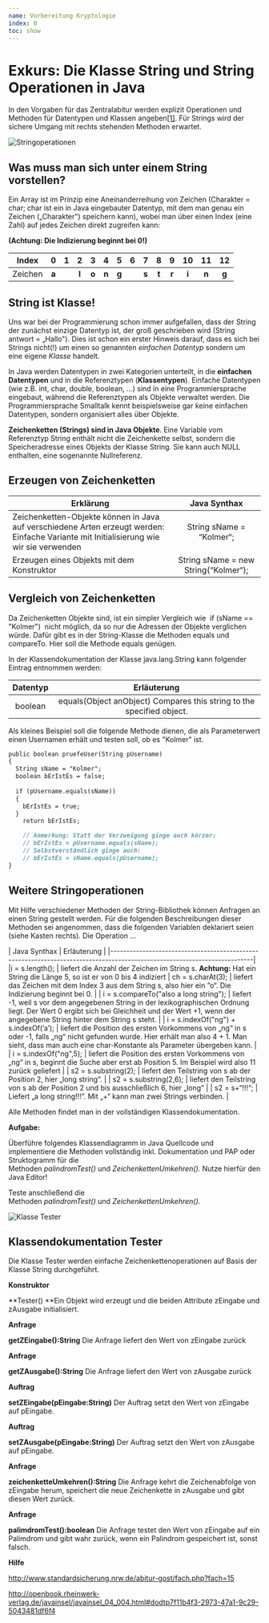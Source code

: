 ```yaml
---
name: Vorbereitung Kryptologie
index: 0
toc: show
---
```


# Exkurs: Die Klasse String und String Operationen in Java

In den Vorgaben für das Zentralabitur werden explizit Operationen und
Methoden für Datentypen und Klassen
angeben[\[1\]](https://www.standardsicherung.schulministerium.nrw.de/cms/zentralabitur-gost/faecher/getfile.php?file=5438).
Für Strings wird der sichere Umgang mit rechts stehenden Methoden
erwartet.

![Stringoperationen](./Bilder/stringoperationen/image1.png)

## Was muss man sich unter einem String vorstellen?

Ein Array ist im Prinzip eine Aneinanderreihung von Zeichen (Charakter =
char; char ist ein in Java eingebauter Datentyp, mit dem man genau ein
Zeichen („Charakter") speichern kann), wobei man über einen Index (eine
Zahl) auf jedes Zeichen direkt zugreifen kann: 

**(Achtung: Die Indizierung beginnt bei 0!)**


|  Index  |   0   | 1 |   2   |   3   |   4   |   5   | 6 |   7   |   8   |   9   |   10  |   11  |  12   |
|:-------:|:-----:|:-:|:-----:|:-----:|:-----:|:-----:|:-:|:-----:|:-----:|:-----:|:-----:|:-----:|:-----:|
| Zeichen | **a** |   | **l** | **o** | **n** | **g** |   | **s** | **t** | **r** | **i** | **n** | **g** |

## String ist Klasse!

Uns war bei der Programmierung schon immer aufgefallen, dass der String
der zunächst einzige Datentyp ist, der groß geschrieben wird (String
antwort = „Hallo"). Dies ist schon ein erster Hinweis darauf, dass es
sich bei Strings nicht(!) um einen so genannten *einfachen
Datentyp* sondern um eine eigene *Klasse* handelt.

In Java werden Datentypen in zwei Kategorien unterteilt, in
die **einfachen Datentypen** und in die Referenztypen
(**Klassentypen**). Einfache Datentypen (wie z.B. int, char, double,
boolean, ...) sind in eine Programmiersprache eingebaut, während die
Referenztypen als Objekte verwaltet werden. Die Programmiersprache
Smalltalk kennt beispielsweise gar keine einfachen Datentypen, sondern
organisiert alles über Objekte.

**Zeichenketten (Strings) sind in Java Objekte**. Eine Variable vom
Referenztyp String enthält nicht die Zeichenkette selbst, sondern die
Speicheradresse eines Objekts der Klasse String. Sie kann auch NULL
enthalten, eine sogenannte Nullreferenz.

## Erzeugen von Zeichenketten

|    Erklärung     |         Java Synthax    |
|-----------------------------------------------------------------------------|:------------------------------------:|
|    Zeichenketten-Objekte können in Java auf verschiedene Arten erzeugt werden: Einfache Variante mit Initialisierung wie wir sie verwenden                                  | String sName = “Kolmer“; |
| Erzeugen eines Objekts mit dem Konstruktor                                  | String sName = new String(“Kolmer“); |

## Vergleich von Zeichenketten

Da Zeichenketten Objekte sind, ist ein simpler Vergleich wie  if (sName
== "Kolmer")  nicht möglich, da so nur die Adressen der Objekte
verglichen würde. Dafür gibt es in der String-Klasse die Methoden equals
und compareTo. Hier soll die Methode equals genügen.

In der Klassendokumentation der Klasse java.lang.String kann folgender
Eintrag entnommen werden:

| Datentyp | Erläuterung |
|:-------:|:----------------------------------------------------------------------:|
|boolean| equals(Object anObject)  Compares this string to the specified object.
Als kleines Beispiel soll die folgende Methode dienen, die als
Parameterwert einen Usernamen erhält und testen soll, ob es "Kolmer"
ist. 

```md
public boolean pruefeUser(String pUsername)
{
  String sName = "Kolmer";
  boolean bErIstEs = false;
  
  if (pUsername.equals(sName))
  {
    bErIstEs = true;
  }
    return bErIstEs;

    // Anmerkung: Statt der Verzweigung ginge auch kürzer:
    // bErIstEs = pUsername.equals(sName);
    // Selbstverständlich ginge auch:
    // bErIstEs = sName.equals(pUsername);
}
``` 

## Weitere Stringoperationen 

Mit Hilfe verschiedener Methoden der String-Bibliothek können Anfragen
an einen String gestellt werden. Für die folgenden Beschreibungen dieser
Methoden sei angenommen, dass die folgenden Variablen deklariert seien
(siehe Kasten rechts). Die Operation ...

| Java Synthax                           |           Erläuterung                                                           |
|--------------------------------------------------------------------------------------------------------------------------|
|i = s.length();                         | liefert die Anzahl der Zeichen im String s.  **Achtung:** Hat ein String die Länge 5, so ist er von 0 bis 4 indiziert
| ch = s.charAt(3);                      | liefert das Zeichen mit dem Index 3 aus dem String s, also hier ein ”o“. Die Indizierung beginnt bei 0. |
| i = s.compareTo("also a long string"); | liefert -1, weil s vor dem angegebenen String in der lexikographischen Ordnung liegt. Der Wert 0 ergibt sich bei Gleichheit und der Wert +1, wenn der angegebene String hinter dem String s steht.    |
| i = s.indexOf("ng") + s.indexOf(’a’);  | liefert die Position des ersten Vorkommens von „ng“ in s oder -1, falls „ng“ nicht gefunden wurde. Hier erhält man also 4 + 1. Man sieht, dass man auch eine char-Konstante als Parameter übergeben kann. |
| i = s.indexOf("ng",5);                 | liefert die Position des ersten Vorkommens von „ng“ in s, beginnt die Suche aber erst ab Position 5. Im Beispiel wird also 11 zurück geliefert |
| s2 = s.substring(2);                   | liefert den Teilstring von s ab der Position 2, hier „long string“.   |
| s2 = s.substring(2,6);                 | liefert den Teilstring von s ab der Position 2 und bis ausschließlich 6, hier „long“ |
| s2 = s+“!!!“;                          | Liefert „a long string!!!”. Mit „+“ kann man zwei Strings verbinden. |

Alle Methoden findet man in der vollständigen Klassendokumentation.

**Aufgabe:**

Überführe folgendes Klassendiagramm in Java Quellcode und implementiere
die Methoden vollständig inkl. Dokumentation und PAP oder Struktogramm
für die Methoden *palindromTest()* und *ZeichenkettenUmkehren().* Nutze
hierfür den Java Editor!

Teste anschließend die
Methoden *palindromTest()* und *ZeichenkettenUmkehren().*

![Klasse Tester](./Bilder/stringoperationen/image2.png)

## Klassendokumentation Tester

Die Klasse Tester werden einfache Zeichenkettenoperationen auf Basis der
Klasse String durchgeführt.

**Konstruktor**

**Tester() **Ein Objekt wird erzeugt und die beiden Attribute zEingabe
und zAusgabe initialisiert.

**Anfrage**

**getZEingabe():String** Die Anfrage liefert den Wert von zEingabe
zurück

**Anfrage**

**getZAusgabe():String** Die Anfrage liefert den Wert von zAusgabe
zurück

**Auftrag**

**setZEingabe(pEingabe:String)** Der Auftrag setzt den Wert von zEingabe
auf pEingabe.

**Auftrag**

**setZAusgabe(pEingabe:String)** Der Auftrag setzt den Wert von zAusgabe
auf pEingabe.

**Anfrage**

**zeichenketteUmkehren():String** Die Anfrage kehrt die Zeichenabfolge
von zEingabe herum, speichert die neue Zeichenkette in zAusgabe und gibt
diesen Wert zurück.

**Anfrage**

**palimdromTest():boolean** Die Anfrage testet den Wert von zEingabe auf
ein Palimdrom und gibt wahr zurück, wenn ein Palindrom gespeichert ist,
sonst falsch.

**Hilfe**

http://www.standardsicherung.nrw.de/abitur-gost/fach.php?fach=15

http://openbook.rheinwerk-verlag.de/javainsel/javainsel_04_004.html#dodtp7f11b4f3-2973-47a1-9c29-5043481df6f4
